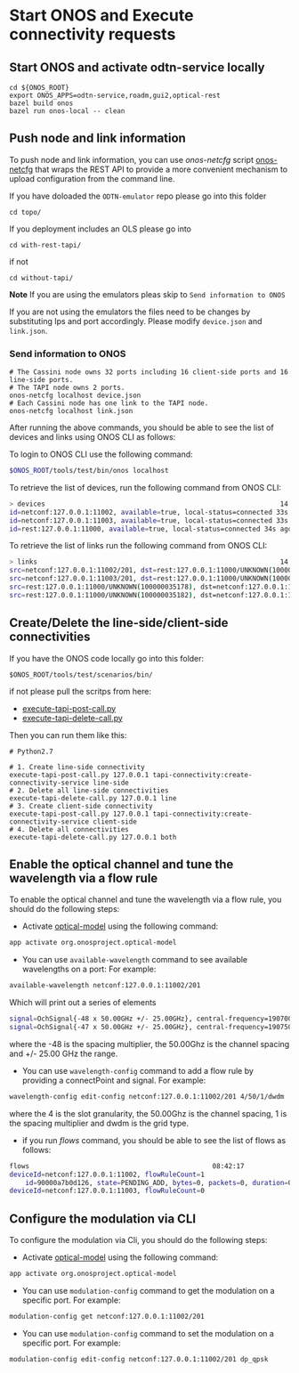 # Start ONOS and Execute connectivity requests
## Start ONOS and activate odtn-service locally

```shell
cd ${ONOS_ROOT}
export ONOS_APPS=odtn-service,roadm,gui2,optical-rest
bazel build onos
bazel run onos-local -- clean
```

## Push node and link information
To push node and link information, you can use *onos-netcfg* script [onos-netcfg](https://github.com/opennetworkinglab/onos/tree/master/tools/package/runtime/bin/onos-netcfg)  that wraps the REST API to provide a more convenient mechanism to upload configuration from the command line. 

If you have doloaded the `ODTN-emulator` repo please go into this folder
```shell
cd topo/
```
If you deployment includes an OLS please go into
```shell
cd with-rest-tapi/
```
if not
```shell
cd without-tapi/
```
**Note** If you are using the emulators pleas skip to `Send information to ONOS`

If you are not using the emulators the files need to be changes by substituting Ips and port accordingly.
Please modify `device.json` and `link.json`. 

### Send information to ONOS
```shell
# The Cassini node owns 32 ports including 16 client-side ports and 16 line-side ports.
# The TAPI node owns 2 ports.
onos-netcfg localhost device.json
# Each Cassini node has one link to the TAPI node.
onos-netcfg localhost link.json
```

After running the above commands, you should be able to see the list of devices and links using ONOS CLI as follows:

To login to ONOS CLI use the following command:
```bash
$ONOS_ROOT/tools/test/bin/onos localhost
```
To retrieve the list of devices, run the following command from ONOS CLI:
```bash
> devices                                                           14:32:02
id=netconf:127.0.0.1:11002, available=true, local-status=connected 33s ago, role=MASTER, type=TERMINAL_DEVICE, mfr=EDGECORE, hw=Cassini, sw=OcNOS, serial=, chassis=1, driver=cassini-ocnos, ipaddress=127.0.0.1, locType=none, name=cassini2, port=11002, protocol=NETCONF
id=netconf:127.0.0.1:11003, available=true, local-status=connected 33s ago, role=MASTER, type=TERMINAL_DEVICE, mfr=EDGECORE, hw=Cassini, sw=OcNOS, serial=, chassis=1, driver=cassini-ocnos, ipaddress=127.0.0.1, locType=none, name=cassini1, port=11003, protocol=NETCONF
id=rest:127.0.0.1:11000, available=true, local-status=connected 34s ago, role=MASTER, type=OLS, mfr=Tapi, hw=0, sw=2.1, serial=Unknown, chassis=0, driver=ols, locType=none, name=rest:127.0.0.1:11000, protocol=REST
```
To retrieve the list of links run the following command from ONOS CLI:

```bash
> links                                                             14:32:04
src=netconf:127.0.0.1:11002/201, dst=rest:127.0.0.1:11000/UNKNOWN(100000035178), type=OPTICAL, state=ACTIVE, durable=true, metric=1.0, expected=true
src=netconf:127.0.0.1:11003/201, dst=rest:127.0.0.1:11000/UNKNOWN(100000035182), type=OPTICAL, state=ACTIVE, durable=true, metric=1.0, expected=true
src=rest:127.0.0.1:11000/UNKNOWN(100000035178), dst=netconf:127.0.0.1:11002/201, type=OPTICAL, state=ACTIVE, durable=true, metric=1.0, expected=true
src=rest:127.0.0.1:11000/UNKNOWN(100000035182), dst=netconf:127.0.0.1:11003/201, type=OPTICAL, state=ACTIVE, durable=true, metric=1.0, expected=true
```

## Create/Delete the line-side/client-side connectivities
If you have the ONOS code locally go into this folder:
```shell
$ONOS_ROOT/tools/test/scenarios/bin/
```
if not please pull the scritps from here:  
- [execute-tapi-post-call.py](https://github.com/opennetworkinglab/onos/blob/master/tools/test/scenarios/bin/execute-tapi-delete-call.py)
- [execute-tapi-delete-call.py](https://github.com/opennetworkinglab/onos/blob/master/tools/test/scenarios/bin/execute-tapi-post-call.py)

Then you can run them like this:
```shell
# Python2.7

# 1. Create line-side connectivity
execute-tapi-post-call.py 127.0.0.1 tapi-connectivity:create-connectivity-service line-side
# 2. Delete all line-side connectivities
execute-tapi-delete-call.py 127.0.0.1 line
# 3. Create client-side connectivity
execute-tapi-post-call.py 127.0.0.1 tapi-connectivity:create-connectivity-service client-side
# 4. Delete all connectivities
execute-tapi-delete-call.py 127.0.0.1 both
```

## Enable the optical channel and tune the wavelength via a flow rule

To enable the optical channel and tune the wavelength via a flow rule, you should do the following steps:

- Activate [optical-model](https://github.com/opennetworkinglab/onos/tree/master/apps/optical-model) using the following command: 
```bash
app activate org.onosproject.optical-model
```

- You can use `available-wavelength` command to see available wavelengths on a port: For example:
```bash
available-wavelength netconf:127.0.0.1:11002/201
```
Which will print out a series of elements
```bash
signal=OchSignal{-48 x 50.00GHz +/- 25.00GHz}, central-frequency=190700.000000
signal=OchSignal{-47 x 50.00GHz +/- 25.00GHz}, central-frequency=190750.000000
```
where the -48 is the spacing multiplier, the 50.00Ghz is the channel spacing and +/- 25.00 GHz the range.

- You can use `wavelength-config` command to add a flow rule by providing a connectPoint and signal. For example:
```bash
wavelength-config edit-config netconf:127.0.0.1:11002/201 4/50/1/dwdm
```
where the 4 is the slot granularity, the 50.00Ghz is the channel spacing, 1 is the spacing multiplier and dwdm is the grid type.

- if you run *flows* command, you should be able to see the list of flows as follows:
```bash
flows                                              08:42:17
deviceId=netconf:127.0.0.1:11002, flowRuleCount=1
    id=90000a7b0d126, state=PENDING_ADD, bytes=0, packets=0, duration=0, liveType=UNKNOWN, priority=100, tableId=0, appId=org.onosproject.optical-model, selector=[IN_PORT:201], treatment=DefaultTrafficTreatment{immediate=[OCH:OchSignal{+1 x 50.00GHz +/- 25.00GHz}, OUTPUT:201], deferred=[], transition=None, meter=[], cleared=false, StatTrigger=null, metadata=null}
deviceId=netconf:127.0.0.1:11003, flowRuleCount=0
```
## Configure the modulation via CLI

To configure the modulation via Cli, you should do the following steps:

- Activate [optical-model](https://github.com/opennetworkinglab/onos/tree/master/apps/optical-model) using the following command: 
```bash
app activate org.onosproject.optical-model
```
- You can use `modulation-config` command to get the modulation on a specific port. For example:
```bash
modulation-config get netconf:127.0.0.1:11002/201
```

- You can use `modulation-config` command to set the modulation on a specific port. For example:
```bash
modulation-config edit-config netconf:127.0.0.1:11002/201 dp_qpsk
```
